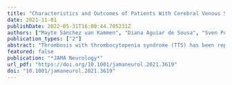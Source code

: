 ```yaml
---
title: "Characteristics and Outcomes of Patients With Cerebral Venous Sinus Thrombosis in SARS-CoV-2 Vaccine–Induced Immune Thrombotic Thrombocytopenia"
date: 2021-11-01
publishDate: 2022-05-31T16:00:44.705231Z
authors: ["Mayte Sánchez van Kammen", "Diana Aguiar de Sousa", "Sven Poli", "Charlotte Cordonnier", "Mirjam R. Heldner", "Anita van de Munckhof", "Katarzyna Krzywicka", "Thijs van Haaps", "Alfonso Ciccone", "Saskia Middeldorp", "Marcel M. Levi", "Johanna A. Kremer Hovinga", "Suzanne Silvis", "Sini Hiltunen", "Maryam Mansour", "Antonio Arauz", "Miguel A. Barboza", "Thalia S. Field", "Georgios Tsivgoulis", "Simon Nagel", "Erik Lindgren", "Turgut Tatlisumak", "Katarina Jood", "Jukka Putaala", "Jose M. Ferro", "Marcel Arnold", "Jonathan M. Coutinho", "Cerebral Venous Sinus Thrombosis With Thrombocytopenia Syndrome Study Group"]
publication_types: ["2"]
abstract: "Thrombosis with thrombocytopenia syndrome (TTS) has been reported after vaccination with the SARS-CoV-2 vaccines ChAdOx1 nCov-19 (Oxford–AstraZeneca) and Ad26.COV2.S (Janssen/Johnson &amp; Johnson).To describe the clinical characteristics and outcome of patients with cerebral venous sinus thrombosis (CVST) after SARS-CoV-2 vaccination with and without TTS.This cohort study used data from an international registry of consecutive patients with CVST within 28 days of SARS-CoV-2 vaccination included between March 29 and June 18, 2021, from 81 hospitals in 19 countries. For reference, data from patients with CVST between 2015 and 2018 were derived from an existing international registry. Clinical characteristics and mortality rate were described for adults with (1) CVST in the setting of SARS-CoV-2 vaccine–induced immune thrombotic thrombocytopenia, (2) CVST after SARS-CoV-2 vaccination not fulling criteria for TTS, and (3) CVST unrelated to SARS-CoV-2 vaccination.Patients were classified as having TTS if they had new-onset thrombocytopenia without recent exposure to heparin, in accordance with the Brighton Collaboration interim criteria.Clinical characteristics and mortality rate.Of 116 patients with postvaccination CVST, 78 (67.2%) had TTS, of whom 76 had been vaccinated with ChAdOx1 nCov-19; 38 (32.8%) had no indication of TTS. The control group included 207 patients with CVST before the COVID-19 pandemic. A total of 63 of 78 (81%), 30 of 38 (79%), and 145 of 207 (70.0%) patients, respectively, were female, and the mean (SD) age was 45 (14), 55 (20), and 42 (16) years, respectively. Concomitant thromboembolism occurred in 25 of 70 patients (36%) in the TTS group, 2 of 35 (6%) in the no TTS group, and 10 of 206 (4.9%) in the control group, and in-hospital mortality rates were 47% (36 of 76; 95% CI, 37-58), 5% (2 of 37; 95% CI, 1-18), and 3.9% (8 of 207; 95% CI, 2.0-7.4), respectively. The mortality rate was 61% (14 of 23) among patients in the TTS group diagnosed before the condition garnered attention in the scientific community and 42% (22 of 53) among patients diagnosed later.In this cohort study of patients with CVST, a distinct clinical profile and high mortality rate was observed in patients meeting criteria for TTS after SARS-CoV-2 vaccination."
featured: false
publication: "*JAMA Neurology*"
url_pdf: "https://doi.org/10.1001/jamaneurol.2021.3619"
doi: "10.1001/jamaneurol.2021.3619"
---
```


